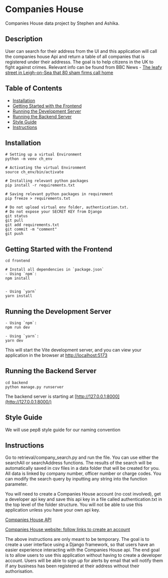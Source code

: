# Companies House
Companies House data project by Stephen and Ashika.

## Description
User can search for their address from the UI and this application will call the companies house Api and
return a table of all companies that is registered under their addresss. The goal is to help citizens in
the UK to fight against crimes. 
Relevant info can be found from BBC News - [The leafy street in Leigh-on-Sea that 80 sham firms call home](https://www.bbc.co.uk/news/uk-england-essex-66773673)

## Table of Contents

- [Installation](#installation)
- [Getting Started with the Frontend](#getting-started-with-the-frontend)
- [Running the Development Server](#running-the-development-server)
- [Running the Backend Server](#running-the-backend-server)
- [Style Guide](#style-guide)
- [Instructions](#instructions)

## Installation
```
# Setting up a virtual Environment
python -m venv ch_env

# Activating the virtual Environment
source ch_env/bin/activate

# Installing relevant python packages 
pip install -r requirements.txt

# Saving relevant python packages in requirement
pip freeze > requirements.txt

# Do not upload virtual env folder, authentication.txt. 
# Do not expose your SECRET KEY from Django
git status
git pull 
git add requirements.txt
git commit -m "comment"
git push 

```

## Getting Started with the Frontend
```
cd frontend

# Install all dependencies in `package.json`
- Using `npm`:
npm install


- Using `yarn`
yarn install
```

## Running the Development Server
```
- Using `npm`:
npm run dev

- Using `yarn`:
yarn dev

```
This will start the Vite development server, and you can view your application in the browser at [http://localhost:5173](http://localhost:5173)

## Running the Backend Server
```
cd backend
python manage.py runserver
```
The backend server is starting at [http://127.0.0.1:8000](http://127.0.0.1:8000/)


## Style Guide

We will use pep8 style guide for our naming convention

## Instructions

Go to retrieval/company_search.py and run the file. You can use either the searchAll or searchAddress functions. The results of the search will be automatically saved in csv files in a data folder that will be created for you. All data is linked by company number, officer number or charge codes. You can modify the search query by inputting any string into the function parameter.

You will need to create a Companies House account (no cost involved), get a developer api key and save this api key in a file called authentication.txt in the top level of the folder structure. You will not be able to use this application unless you have your own api key.

[Companies House API](https://developer-specs.company-information.service.gov.uk/)

[Companies House website: follow links to create an account](https://find-and-update.company-information.service.gov.uk/)

The above instructions are only meant to be temporary. The goal is to create a user interface using a Django framework, so that users have an easier experience interacting with the Companies House api. The end goal is to allow users to use this application without having to create a developer account. Users will be able to sign up for alerts by email that will notify them if any business has been registered at their address without their authorisation.
